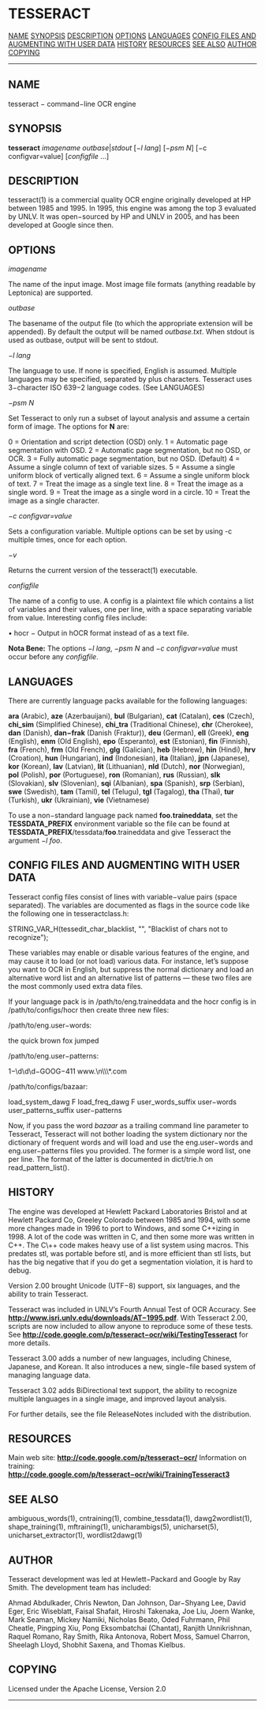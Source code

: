 TESSERACT
=========

[NAME](#NAME)
 [SYNOPSIS](#SYNOPSIS)
 [DESCRIPTION](#DESCRIPTION)
 [OPTIONS](#OPTIONS)
 [LANGUAGES](#LANGUAGES)
 [CONFIG FILES AND AUGMENTING WITH USER DATA](#CONFIG%20FILES%20AND%20AUGMENTING%20WITH%20USER%20DATA)
 [HISTORY](#HISTORY)
 [RESOURCES](#RESOURCES)
 [SEE ALSO](#SEE%20ALSO)
 [AUTHOR](#AUTHOR)
 [COPYING](#COPYING)

* * * * *

NAME
----

tesseract − command−line OCR engine

SYNOPSIS
--------

**tesseract** *imagename outbase*|*stdout* [*−l lang*] [*−psm N*] [−c configvar=value] [*configfile* ...]

DESCRIPTION
-----------

tesseract(1) is a commercial quality OCR engine originally developed at HP between 1985 and 1995. In 1995, this engine was among the top 3 evaluated by UNLV. It was open−sourced by HP and UNLV in 2005, and has been developed at Google since then.

OPTIONS
-------

*imagename*

The name of the input image. Most image file formats (anything readable by Leptonica) are supported.

*outbase*

The basename of the output file (to which the appropriate extension will be appended). By default the output will be named *outbase.txt*. When stdout is used as outbase, output will be sent to stdout.

*−l lang*

The language to use. If none is specified, English is assumed. Multiple languages may be specified, separated by plus characters. Tesseract uses 3−character ISO 639−2 language codes. (See LANGUAGES)

*−psm N*

Set Tesseract to only run a subset of layout analysis and assume a certain form of image. The options for **N** are:

0 = Orientation and script detection (OSD) only.
 1 = Automatic page segmentation with OSD.
 2 = Automatic page segmentation, but no OSD, or OCR.
 3 = Fully automatic page segmentation, but no OSD. (Default)
 4 = Assume a single column of text of variable sizes.
 5 = Assume a single uniform block of vertically aligned text.
 6 = Assume a single uniform block of text.
 7 = Treat the image as a single text line.
 8 = Treat the image as a single word.
 9 = Treat the image as a single word in a circle.
 10 = Treat the image as a single character.

*−c configvar=value*

Sets a configuration variable. Multiple options can be set by using -c multiple times, once for each option.

*−v*

Returns the current version of the tesseract(1) executable.

*configfile*

The name of a config to use. A config is a plaintext file which contains a list of variables and their values, one per line, with a space separating variable from value. Interesting config files include:

• hocr − Output in hOCR format instead of as a text file.

**Nota Bene:** The options *−l lang*, *−psm N* and *−c configvar=value* must occur before any *configfile*.

LANGUAGES
---------

There are currently language packs available for the following languages:

**ara** (Arabic), **aze** (Azerbauijani), **bul** (Bulgarian), **cat** (Catalan), **ces** (Czech), **chi\_sim** (Simplified Chinese), **chi\_tra** (Traditional Chinese), **chr** (Cherokee), **dan** (Danish), **dan−frak** (Danish (Fraktur)), **deu** (German), **ell** (Greek), **eng** (English), **enm** (Old English), **epo** (Esperanto), **est** (Estonian), **fin** (Finnish), **fra** (French), **frm** (Old French), **glg** (Galician), **heb** (Hebrew), **hin** (Hindi), **hrv** (Croation), **hun** (Hungarian), **ind** (Indonesian), **ita** (Italian), **jpn** (Japanese), **kor** (Korean), **lav** (Latvian), **lit** (Lithuanian), **nld** (Dutch), **nor** (Norwegian), **pol** (Polish), **por** (Portuguese), **ron** (Romanian), **rus** (Russian), **slk** (Slovakian), **slv** (Slovenian), **sqi** (Albanian), **spa** (Spanish), **srp** (Serbian), **swe** (Swedish), **tam** (Tamil), **tel** (Telugu), **tgl** (Tagalog), **tha** (Thai), **tur** (Turkish), **ukr** (Ukrainian), **vie** (Vietnamese)

To use a non−standard language pack named **foo.traineddata**, set the **TESSDATA\_PREFIX** environment variable so the file can be found at **TESSDATA\_PREFIX**/tessdata/**foo**.traineddata and give Tesseract the argument *−l foo*.

CONFIG FILES AND AUGMENTING WITH USER DATA
------------------------------------------

Tesseract config files consist of lines with variable−value pairs (space separated). The variables are documented as flags in the source code like the following one in tesseractclass.h:

STRING\_VAR\_H(tessedit\_char\_blacklist, "", "Blacklist of chars not to recognize");

These variables may enable or disable various features of the engine, and may cause it to load (or not load) various data. For instance, let’s suppose you want to OCR in English, but suppress the normal dictionary and load an alternative word list and an alternative list of patterns — these two files are the most commonly used extra data files.

If your language pack is in /path/to/eng.traineddata and the hocr config is in /path/to/configs/hocr then create three new files:

/path/to/eng.user−words:

the
 quick
 brown
 fox
 jumped

/path/to/eng.user−patterns:

1−\\d\\d\\d−GOOG−411
 www.\\n\\\\\\\*.com

/path/to/configs/bazaar:

load\_system\_dawg F
 load\_freq\_dawg F
 user\_words\_suffix user−words
 user\_patterns\_suffix user−patterns

Now, if you pass the word *bazaar* as a trailing command line parameter to Tesseract, Tesseract will not bother loading the system dictionary nor the dictionary of frequent words and will load and use the eng.user−words and eng.user−patterns files you provided. The former is a simple word list, one per line. The format of the latter is documented in dict/trie.h on read\_pattern\_list().

HISTORY
-------

The engine was developed at Hewlett Packard Laboratories Bristol and at Hewlett Packard Co, Greeley Colorado between 1985 and 1994, with some more changes made in 1996 to port to Windows, and some C++izing in 1998. A lot of the code was written in C, and then some more was written in C++. The C\\++ code makes heavy use of a list system using macros. This predates stl, was portable before stl, and is more efficient than stl lists, but has the big negative that if you do get a segmentation violation, it is hard to debug.

Version 2.00 brought Unicode (UTF−8) support, six languages, and the ability to train Tesseract.

Tesseract was included in UNLV’s Fourth Annual Test of OCR Accuracy. See **http://www.isri.unlv.edu/downloads/AT−1995.pdf**. With Tesseract 2.00, scripts are now included to allow anyone to reproduce some of these tests. See **http://code.google.com/p/tesseract−ocr/wiki/TestingTesseract** for more details.

Tesseract 3.00 adds a number of new languages, including Chinese, Japanese, and Korean. It also introduces a new, single−file based system of managing language data.

Tesseract 3.02 adds BiDirectional text support, the ability to recognize multiple languages in a single image, and improved layout analysis.

For further details, see the file ReleaseNotes included with the distribution.

RESOURCES
---------

Main web site: **http://code.google.com/p/tesseract−ocr/** Information on training: **http://code.google.com/p/tesseract−ocr/wiki/TrainingTesseract3**

SEE ALSO
--------

ambiguous\_words(1), cntraining(1), combine\_tessdata(1), dawg2wordlist(1), shape\_training(1), mftraining(1), unicharambigs(5), unicharset(5), unicharset\_extractor(1), wordlist2dawg(1)

AUTHOR
------

Tesseract development was led at Hewlett−Packard and Google by Ray Smith. The development team has included:

Ahmad Abdulkader, Chris Newton, Dan Johnson, Dar−Shyang Lee, David Eger, Eric Wiseblatt, Faisal Shafait, Hiroshi Takenaka, Joe Liu, Joern Wanke, Mark Seaman, Mickey Namiki, Nicholas Beato, Oded Fuhrmann, Phil Cheatle, Pingping Xiu, Pong Eksombatchai (Chantat), Ranjith Unnikrishnan, Raquel Romano, Ray Smith, Rika Antonova, Robert Moss, Samuel Charron, Sheelagh Lloyd, Shobhit Saxena, and Thomas Kielbus.

COPYING
-------

Licensed under the Apache License, Version 2.0

* * * * *
